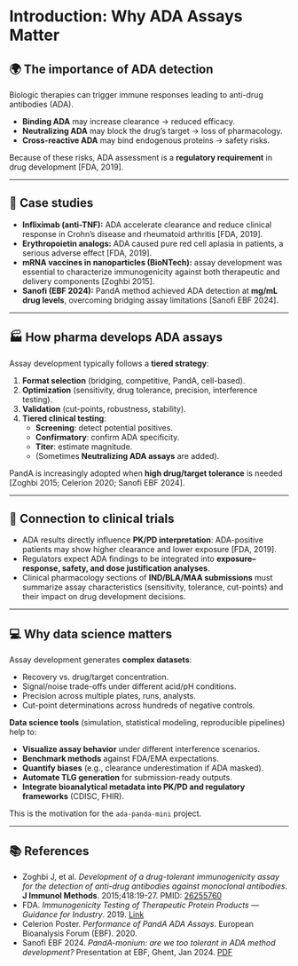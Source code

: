 # Introduction: Why ADA Assays Matter

## 🌍 The importance of ADA detection
Biologic therapies can trigger immune responses leading to anti-drug antibodies (ADA).  
- **Binding ADA** may increase clearance → reduced efficacy.  
- **Neutralizing ADA** may block the drug’s target → loss of pharmacology.  
- **Cross-reactive ADA** may bind endogenous proteins → safety risks.

Because of these risks, ADA assessment is a **regulatory requirement** in drug development [FDA, 2019].

---

## 📖 Case studies
- **Infliximab (anti-TNF):** ADA accelerate clearance and reduce clinical response in Crohn’s disease and rheumatoid arthritis [FDA, 2019].  
- **Erythropoietin analogs:** ADA caused pure red cell aplasia in patients, a serious adverse effect [FDA, 2019].  
- **mRNA vaccines in nanoparticles (BioNTech):** assay development was essential to characterize immunogenicity against both therapeutic and delivery components [Zoghbi 2015].  
- **Sanofi (EBF 2024):** PandA method achieved ADA detection at **mg/mL drug levels**, overcoming bridging assay limitations [Sanofi EBF 2024].

---

## 🏭 How pharma develops ADA assays
Assay development typically follows a **tiered strategy**:
1. **Format selection** (bridging, competitive, PandA, cell-based).  
2. **Optimization** (sensitivity, drug tolerance, precision, interference testing).  
3. **Validation** (cut-points, robustness, stability).  
4. **Tiered clinical testing**:
   - **Screening**: detect potential positives.  
   - **Confirmatory**: confirm ADA specificity.  
   - **Titer**: estimate magnitude.  
   - (Sometimes **Neutralizing ADA assays** are added).

PandA is increasingly adopted when **high drug/target tolerance** is needed [Zoghbi 2015; Celerion 2020; Sanofi EBF 2024].

---

## 🧩 Connection to clinical trials
- ADA results directly influence **PK/PD interpretation**: ADA-positive patients may show higher clearance and lower exposure [FDA, 2019].  
- Regulators expect ADA findings to be integrated into **exposure–response, safety, and dose justification analyses**.  
- Clinical pharmacology sections of **IND/BLA/MAA submissions** must summarize assay characteristics (sensitivity, tolerance, cut-points) and their impact on drug development decisions.

---

## 💻 Why data science matters
Assay development generates **complex datasets**:
- Recovery vs. drug/target concentration.  
- Signal/noise trade-offs under different acid/pH conditions.  
- Precision across multiple plates, runs, analysts.  
- Cut-point determinations across hundreds of negative controls.  

**Data science tools** (simulation, statistical modeling, reproducible pipelines) help to:
- **Visualize assay behavior** under different interference scenarios.  
- **Benchmark methods** against FDA/EMA expectations.  
- **Quantify biases** (e.g., clearance underestimation if ADA masked).  
- **Automate TLG generation** for submission-ready outputs.  
- **Integrate bioanalytical metadata into PK/PD and regulatory frameworks** (CDISC, FHIR).

This is the motivation for the `ada-panda-mini` project.

---

## 📚 References

- Zoghbi J, et al. *Development of a drug-tolerant immunogenicity assay for the detection of anti-drug antibodies against monoclonal antibodies*. **J Immunol Methods**. 2015;418:19-27. PMID: [26255760](https://pubmed.ncbi.nlm.nih.gov/26255760/)  
- FDA. *Immunogenicity Testing of Therapeutic Protein Products — Guidance for Industry*. 2019. [Link](https://www.fda.gov/media/119788/download)  
- Celerion Poster. *Performance of PandA ADA Assays*. European Bioanalysis Forum (EBF). 2020.  
- Sanofi EBF 2024. *PandA-monium: are we too tolerant in ADA method development?* Presentation at EBF, Ghent, Jan 2024. [PDF](https://e-b-f.eu/wp-content/uploads/2024/01/D1-44.-Brendy-Van-Butsel-Ortwin-Vande-Vyver-sanofi.pdf)  
